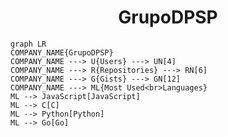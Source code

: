 <h1 align="center">GrupoDPSP</h1>

```mermaid
graph LR
COMPANY_NAME{GrupoDPSP}
COMPANY_NAME ---> U{Users} ---> UN[4]
COMPANY_NAME ---> R{Repositories} ---> RN[6]
COMPANY_NAME ---> G{Gists} ---> GN[12]
COMPANY_NAME ---> ML{Most Used<br>Languages}
ML --> JavaScript[JavaScript]
ML --> C[C]
ML --> Python[Python]
ML --> Go[Go]
```
